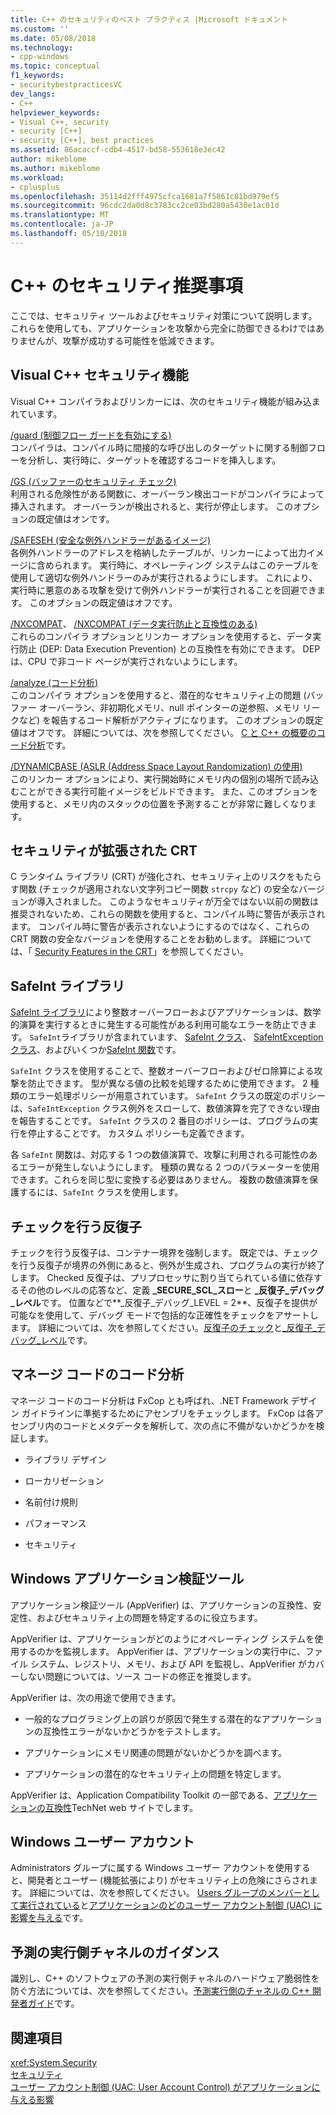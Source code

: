 ```yaml
---
title: C++ のセキュリティのベスト プラクティス |Microsoft ドキュメント
ms.custom: ''
ms.date: 05/08/2018
ms.technology:
- cpp-windows
ms.topic: conceptual
f1_keywords:
- securitybestpracticesVC
dev_langs:
- C++
helpviewer_keywords:
- Visual C++, security
- security [C++]
- security [C++], best practices
ms.assetid: 86acaccf-cdb4-4517-bd58-553618e3ec42
author: mikeblome
ms.author: mikeblome
ms.workload:
- cplusplus
ms.openlocfilehash: 35114d2fff4975cfca1681a7f5861c81bd979ef5
ms.sourcegitcommit: 96cdc2da0d8c3783cc2ce03bd280a5430e1ac01d
ms.translationtype: MT
ms.contentlocale: ja-JP
ms.lasthandoff: 05/10/2018
---
```

# <a name="security-best-practices-for-c"></a>C++ のセキュリティ推奨事項

ここでは、セキュリティ ツールおよびセキュリティ対策について説明します。 これらを使用しても、アプリケーションを攻撃から完全に防御できるわけではありませんが、攻撃が成功する可能性を低減できます。  
  
## <a name="visual-c-security-features"></a>Visual C++ セキュリティ機能

 Visual C++ コンパイラおよびリンカーには、次のセキュリティ機能が組み込まれています。  
  
 [/guard (制御フロー ガードを有効にする)](../build/reference/guard-enable-control-flow-guard.md)  
 コンパイラは、コンパイル時に間接的な呼び出しのターゲットに関する制御フローを分析し、実行時に、ターゲットを確認するコードを挿入します。  
  
 [/GS (バッファーのセキュリティ チェック)](../build/reference/gs-buffer-security-check.md)  
 利用される危険性がある関数に、オーバーラン検出コードがコンパイラによって挿入されます。 オーバーランが検出されると、実行が停止します。 このオプションの既定値はオンです。  
  
 [/SAFESEH (安全な例外ハンドラーがあるイメージ)](../build/reference/safeseh-image-has-safe-exception-handlers.md)  
 各例外ハンドラーのアドレスを格納したテーブルが、リンカーによって出力イメージに含められます。 実行時に、オペレーティング システムはこのテーブルを使用して適切な例外ハンドラーのみが実行されるようにします。 これにより、実行時に悪意のある攻撃を受けて例外ハンドラーが実行されることを回避できます。 このオプションの既定値はオフです。  
  
 [/NXCOMPAT](../build/reference/nxcompat.md)、 [/NXCOMPAT (データ実行防止と互換性のある)](../build/reference/nxcompat-compatible-with-data-execution-prevention.md)  
 これらのコンパイラ オプションとリンカー オプションを使用すると、データ実行防止 (DEP: Data Execution Prevention) との互換性を有効にできます。 DEP は、CPU で非コード ページが実行されないようにします。  
  
 [/analyze (コード分析)](../build/reference/analyze-code-analysis.md)  
 このコンパイラ オプションを使用すると、潜在的なセキュリティ上の問題 (バッファー オーバーラン、非初期化メモリ、null ポインターの逆参照、メモリ リークなど) を報告するコード解析がアクティブになります。 このオプションの既定値はオフです。 詳細については、次を参照してください。 [C と C++ の概要のコード分析](/visualstudio/code-quality/code-analysis-for-c-cpp-overview)です。  
  
 [/DYNAMICBASE (ASLR (Address Space Layout Randomization) の使用)](../build/reference/dynamicbase-use-address-space-layout-randomization.md)  
 このリンカー オプションにより、実行開始時にメモリ内の個別の場所で読み込むことができる実行可能イメージをビルドできます。 また、このオプションを使用すると、メモリ内のスタックの位置を予測することが非常に難しくなります。  
  
## <a name="security-enhanced-crt"></a>セキュリティが拡張された CRT  
 C ランタイム ライブラリ (CRT) が強化され、セキュリティ上のリスクをもたらす関数 (チェックが適用されない文字列コピー関数 `strcpy` など) の安全なバージョンが導入されました。 このようなセキュリティが万全ではない以前の関数は推奨されないため、これらの関数を使用すると、コンパイル時に警告が表示されます。 コンパイル時に警告が表示されないようにするのではなく、これらの CRT 関数の安全なバージョンを使用することをお勧めします。 詳細については、「 [Security Features in the CRT](../c-runtime-library/security-features-in-the-crt.md)」を参照してください。  
  
## <a name="safeint-library"></a>SafeInt ライブラリ  
 [SafeInt ライブラリ](../windows/safeint-library.md)により整数オーバーフローおよびアプリケーションは、数学的演算を実行するときに発生する可能性がある利用可能なエラーを防止できます。 `SafeInt`ライブラリが含まれています、 [SafeInt クラス](../windows/safeint-class.md)、 [SafeIntException クラス](../windows/safeintexception-class.md)、およびいくつか[SafeInt 関数](../windows/safeint-functions.md)です。  
  
 `SafeInt` クラスを使用することで、整数オーバーフローおよびゼロ除算による攻撃を防止できます。 型が異なる値の比較を処理するために使用できます。 2 種類のエラー処理ポリシーが用意されています。 `SafeInt` クラスの既定のポリシーは、`SafeIntException` クラス例外をスローして、数値演算を完了できない理由を報告することです。 `SafeInt` クラスの 2 番目のポリシーは、プログラムの実行を停止することです。 カスタム ポリシーも定義できます。  
  
 各 `SafeInt` 関数は、対応する 1 つの数値演算で、攻撃に利用される可能性のあるエラーが発生しないようにします。 種類の異なる 2 つのパラメーターを使用できます。これらを同じ型に変換する必要はありません。 複数の数値演算を保護するには、`SafeInt` クラスを使用します。  
  
## <a name="checked-iterators"></a>チェックを行う反復子  
 チェックを行う反復子は、コンテナー境界を強制します。 既定では、チェックを行う反復子が境界の外側にあると、例外が生成され、プログラムの実行が終了します。 Checked 反復子は、プリプロセッサに割り当てられている値に依存するその他のレベルの応答など、定義 **\_SECURE\_SCL\_スロー**と **\_反復子\_デバッグ\_レベル**です。 位置などで**\_反復子\_デバッグ\_LEVEL = 2**、反復子を提供が可能なを使用して、デバッグ モードで包括的な正確性をチェックをアサートします。 詳細については、次を参照してください。[反復子のチェック](../standard-library/checked-iterators.md)と[\_反復子\_デバッグ\_レベル](../standard-library/iterator-debug-level.md)です。  
  
## <a name="code-analysis-for-managed-code"></a>マネージ コードのコード分析  
 マネージ コードのコード分析は FxCop とも呼ばれ、.NET Framework デザイン ガイドラインに準拠するためにアセンブリをチェックします。 FxCop は各アセンブリ内のコードとメタデータを解析して、次の点に不備がないかどうかを検証します。  
  
-   ライブラリ デザイン  
  
-   ローカリゼーション  
  
-   名前付け規則  
  
-   パフォーマンス  
  
-   セキュリティ  
  
## <a name="windows-application-verifier"></a>Windows アプリケーション検証ツール  
 アプリケーション検証ツール (AppVerifier) は、アプリケーションの互換性、安定性、およびセキュリティ上の問題を特定するのに役立ちます。  
  
 AppVerifier は、アプリケーションがどのようにオペレーティング システムを使用するのかを監視します。 AppVerifier は、アプリケーションの実行中に、ファイル システム、レジストリ、メモリ、および API を監視し、AppVerifier がカバーしない問題については、ソース コードの修正を推奨します。  
  
 AppVerifier は、次の用途で使用できます。  
  
-   一般的なプログラミング上の誤りが原因で発生する潜在的なアプリケーションの互換性エラーがないかどうかをテストします。  
  
-   アプリケーションにメモリ関連の問題がないかどうかを調べます。  

-   アプリケーションの潜在的なセキュリティ上の問題を特定します。  
  
 AppVerifier は、Application Compatibility Toolkit の一部である、[アプリケーションの互換性](http://go.microsoft.com/fwlink/p/?linkid=91277)TechNet web サイトでします。  
  

## <a name="windows-user-accounts"></a>Windows ユーザー アカウント  
 Administrators グループに属する Windows ユーザー アカウントを使用すると、開発者とユーザー (機能拡張により) がセキュリティ上の危険にさらされます。 詳細については、次を参照してください。 [Users グループのメンバーとして実行されている](running-as-a-member-of-the-users-group.md)と[アプリケーションのどのユーザー アカウント制御 (UAC) に影響を与える](how-user-account-control-uac-affects-your-application.md)です。

## <a name="guidance-for-speculative-execution-side-channels"></a>予測の実行側チャネルのガイダンス

識別し、C++ のソフトウェアの予測の実行側チャネルのハードウェア脆弱性を防ぐ方法については、次を参照してください。[予測実行側のチャネルの C++ 開発者ガイド](developer-guidance-speculative-execution.md)です。

  
## <a name="see-also"></a>関連項目  
 <xref:System.Security>   
 [セキュリティ](/dotnet/standard/security/index)   
 [ユーザー アカウント制御 (UAC: User Account Control) がアプリケーションに与える影響](how-user-account-control-uac-affects-your-application.md)
